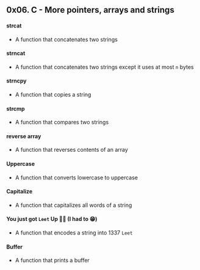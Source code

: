 ## 0x06. C - More pointers, arrays and strings

#### strcat
- A function that concatenates two strings

#### strncat
- A function that concatenates two strings except it uses at most `n` bytes

#### strncpy
- A function that copies a string

#### strcmp
- A function that compares two strings

#### reverse array
- A function that reverses contents of an array

#### Uppercase
- A function that converts lowercase to uppercase

#### Capitalize
- A function that capitalizes all words of a string

#### You just got `Leet` Up 🤵🏽 (I had to 😁) 
- A function that encodes a string into 1337 `Leet`

#### Buffer
- A function that prints a buffer
